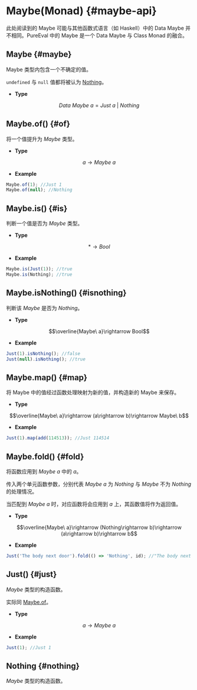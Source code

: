 # Maybe(Monad) {#maybe-api}

此处阅读到的 Maybe 可能与其他函数式语言（如 Haskell）中的 Data Maybe 并不相同。PureEval 中的 Maybe 是一个 Data Maybe 与 Class Monad 的融合。

## Maybe {#maybe}

Maybe 类型内包含一个不确定的值。

`undefined` 与 `null` 值都将被认为 [Nothing](#Noting)。

-   **Type**

$$Data\ Maybe\ a=Just\ a\ |\ Nothing$$

## Maybe.of() {#of}

将一个值提升为 $Maybe$ 类型。

-   **Type**

$$a\rightarrow Maybe\ a$$

-   **Example**

```js
Maybe.of(1); //Just 1
Maybe.of(null); //Nothing
```

## Maybe.is() {#is}

判断一个值是否为 $Maybe$ 类型。

-   **Type**

$$*\rightarrow Bool$$

-   **Example**

```js
Maybe.is(Just(1)); //true
Maybe.is(Nothing); //true
```

## Maybe.isNothing() {#isnothing}

判断该 $Maybe$ 是否为 $Nothing$。

-   **Type**

$$\overline{Maybe\ a}\rightarrow Bool$$

-   **Example**

```js
Just(1).isNothing(); //false
Just(null).isNothing(); //true
```

## Maybe.map() {#map}

将 Maybe 中的值经过函数处理映射为新的值，并构造新的 Maybe 来保存。

-   **Type**

$$\overline{Maybe\ a}\rightarrow (a\rightarrow b)\rightarrow Maybe\ b$$

-   **Example**

```js
Just(1).map(add(114513)); //Just 114514
```

## Maybe.fold() {#fold}

将函数应用到 $Maybe\ a$ 中的 $a$。

传入两个单元函数参数，分别代表 $Maybe\ a$ 为 $Nothing$ 与 $Maybe$ 不为 $Nothing$ 的处理情况。

当匹配到 $Maybe\ a$ 时，对应函数将会应用到 $a$ 上，其函数值将作为返回值。

-   **Type**

$$\overline{Maybe\ a}\rightarrow (Nothing\rightarrow b)\rightarrow (a\rightarrow b)\rightarrow b$$

-   **Example**

```js
Just('The body next door').fold(() => 'Nothing', id); //"The body next door"
```

## Just() {#just}

$Maybe$ 类型的构造函数。

实际同 [Maybe.of](#of)。

-   **Type**

$$a\rightarrow Maybe\ a$$

-   **Example**

```js
Just(1); //Just 1
```

## Nothing {#nothing}

$Maybe$ 类型的构造函数。
